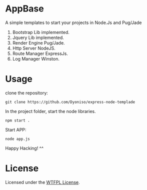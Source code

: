 # AppBase
A simple templates to start your projects in Node.Js and Pug/Jade

1. Bootstrap Lib implemented.
2. Jquery Lib implemented.
3. Render Engine Pug/Jade.
4. Http Server NodeJS.
5. Route Manager ExpressJs.
6. Log Manager Winston.

# Usage

clone the repository:
```
git clone https://github.com/Dyoniso/express-node-templade
```
In the project folder, start the node libraries.
```
npm start .
```
Start APP:
```
node app.js
```

Happy Hacking! ^^

# License
Licensed under the [WTFPL License](http://www.wtfpl.net/).
